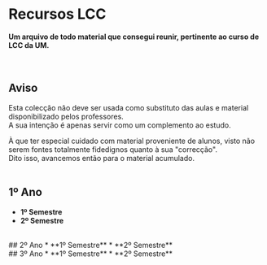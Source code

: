 # Recursos LCC
**Um arquivo de todo material que consegui reunir, pertinente ao curso de LCC da UM.**
<br><br><br>


## Aviso
Esta colecção não deve ser usada como substituto das aulas e material disponibilizado pelos professores.
<br> A sua intenção é apenas servir como um complemento ao estudo.

À que ter especial cuidado com material proveniente de alunos, visto não serem fontes totalmente fidedignos quanto à sua "correcção".
<br> Dito isso, avancemos então para o material acumulado.
<br><br>


## 1º Ano
 * **1º Semestre**
 * **2º Semestre**
<br>
## 2º Ano
 * **1º Semestre**
 * **2º Semestre**
<br>
## 3º Ano
 * **1º Semestre**
 * **2º Semestre**
